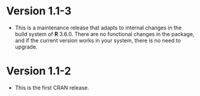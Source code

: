 Version 1.1-3
=============

* This is a maintenance release that adapts to internal changes in the
  build system of **R** 3.6.0. There are no functional changes in the
  package, and if the current version works in your system, there is
  no need to upgrade.

Version 1.1-2
=============

* This is the first CRAN release.
